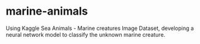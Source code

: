 # marine-animals

Using Kaggle Sea Animals - Marine creatures Image Dataset, developing a neural network model to classify the unknown marine creature.
